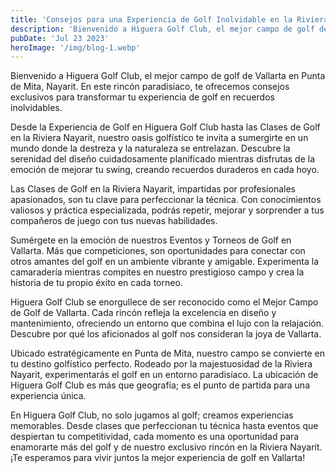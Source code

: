 ```yaml
---
title: 'Consejos para una Experiencia de Golf Inolvidable en la Riviera Nayarit'
description: 'Bienvenido a Higuera Golf Club, el mejor campo de golf de Vallarta en Punta de Mita, Nayarit. En este rincón paradisíaco, te ofrecemos consejos exclusivos para transformar tu experiencia de golf en recuerdos inolvidables.'
pubDate: 'Jul 23 2023'
heroImage: '/img/blog-1.webp'
---
```


Bienvenido a Higuera Golf Club, el mejor campo de golf de Vallarta en Punta de Mita, Nayarit. En este rincón paradisíaco, te ofrecemos consejos exclusivos para transformar tu experiencia de golf en recuerdos inolvidables.

Desde la Experiencia de Golf en Higuera Golf Club hasta las Clases de Golf en la Riviera Nayarit, nuestro oasis golfístico te invita a sumergirte en un mundo donde la destreza y la naturaleza se entrelazan. Descubre la serenidad del diseño cuidadosamente planificado mientras disfrutas de la emoción de mejorar tu swing, creando recuerdos duraderos en cada hoyo.

Las Clases de Golf en la Riviera Nayarit, impartidas por profesionales apasionados, son tu clave para perfeccionar la técnica. Con conocimientos valiosos y práctica especializada, podrás repetir, mejorar y sorprender a tus compañeros de juego con tus nuevas habilidades.

Sumérgete en la emoción de nuestros Eventos y Torneos de Golf en Vallarta. Más que competiciones, son oportunidades para conectar con otros amantes del golf en un ambiente vibrante y amigable. Experimenta la camaradería mientras compites en nuestro prestigioso campo y crea la historia de tu propio éxito en cada torneo.

Higuera Golf Club se enorgullece de ser reconocido como el Mejor Campo de Golf de Vallarta. Cada rincón refleja la excelencia en diseño y mantenimiento, ofreciendo un entorno que combina el lujo con la relajación. Descubre por qué los aficionados al golf nos consideran la joya de Vallarta.

Ubicado estratégicamente en Punta de Mita, nuestro campo se convierte en tu destino golfístico perfecto. Rodeado por la majestuosidad de la Riviera Nayarit, experimentarás el golf en un entorno paradisíaco. La ubicación de Higuera Golf Club es más que geografía; es el punto de partida para una experiencia única.


En Higuera Golf Club, no solo jugamos al golf; creamos experiencias memorables. Desde clases que perfeccionan tu técnica hasta eventos que despiertan tu competitividad, cada momento es una oportunidad para enamorarte más del golf y de nuestro exclusivo rincón en la Riviera Nayarit. ¡Te esperamos para vivir juntos la mejor experiencia de golf en Vallarta!
